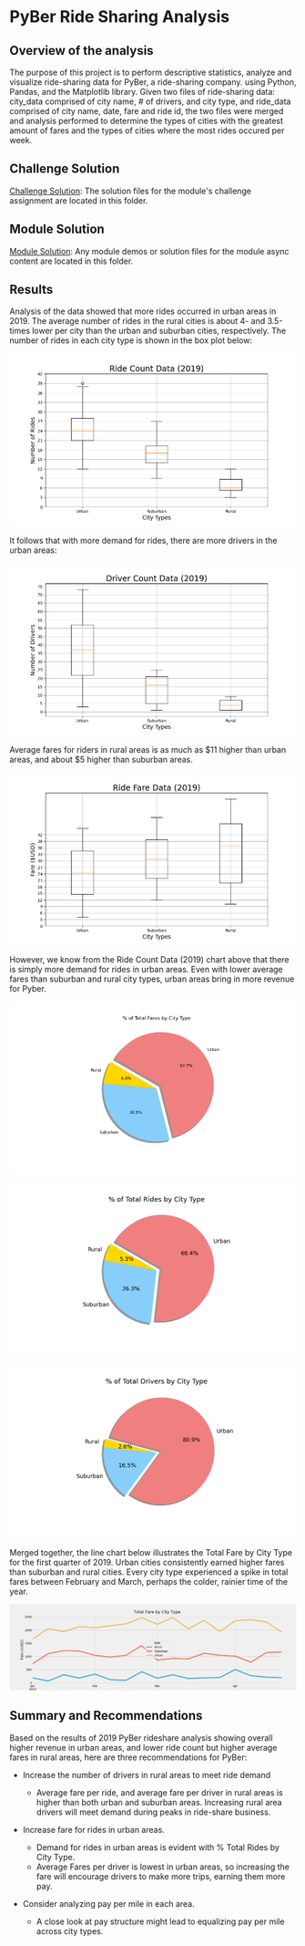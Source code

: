 # PyBer Ride Sharing Analysis

## Overview of the analysis
The purpose of this project is to perform descriptive statistics, analyze and visualize ride-sharing data for PyBer, a ride-sharing company. using Python, Pandas, and the Matplotlib library. Given two files of ride-sharing data: city_data comprised of city name, # of drivers, and city type, and ride_data comprised of city name, date, fare and ride id, the two files were merged and analysis performed to determine the types of cities with the greatest amount of fares and the types of cities where the most rides occured per week. 

## Challenge Solution

[Challenge Solution](PyBer.ipynb): The solution files for the module's challenge assignment are located in this folder.

## Module Solution

[Module Solution](PyBer_Challenge.ipynb): Any module demos or solution files for the module async content are located in this folder.

## Results
Analysis of the data showed that more rides occurred in urban areas in 2019. The average number of rides in the rural cities is about 4- and 3.5-times lower per city than the urban and suburban cities, respectively. The number of rides in each city type is shown in the box plot below:

![Image of box plot showing 2019 ride data for urban, suburban and rural areas](https://github.com/EBolinVA/PyBer_Analysis/blob/main/Resources/Fig2.png "Ride Count Data (2019)")

It follows that with more demand for rides, there are more drivers in the urban areas: 

![Image of box plot showing 2019 driver data for urban, suburban and rural areas](https://github.com/EBolinVA/PyBer_Analysis/blob/main/Resources/Fig4.png "Driver Count Data (2019)")

Average fares for riders in rural areas is as much as $11 higher than urban areas, and about $5 higher than suburban areas. 

![Image of box plot showing 2019 fare data for urban, suburban and rural areas](https://github.com/EBolinVA/PyBer_Analysis/blob/main/Resources/Fig3.png "Ride Fare Data (2019)")

However, we know from the Ride Count Data (2019) chart above that there is simply more demand for rides in urban areas. Even with lower average fares than suburban and rural city types, urban areas bring in more revenue for Pyber.

![Image of pie chart showing percentage of Total Fares data for urban, suburban and rural areas](https://github.com/EBolinVA/PyBer_Analysis/blob/main/Resources/Fig5.png "% of Total Fares by City Type (2019)")

![Image of pie chart showing percentage of Total Rides data for urban, suburban and rural areas](https://github.com/EBolinVA/PyBer_Analysis/blob/main/Resources/Fig6.png "% of Total Rides by City Type (2019)")

![Image of pie chart showing percentage of Total Drivers data for urban, suburban and rural areas](https://github.com/EBolinVA/PyBer_Analysis/blob/main/Resources/Fig7.png "% of Total Drivers by City Type (2019)")

Merged together, the line chart below illustrates the Total Fare by City Type for the first quarter of 2019. Urban cities consistently earned higher fares than suburban and rural cities. Every city type experienced a spike in total fares between February and March, perhaps the colder, rainier time of the year. 

![image of a line chart showing Total Fare by City Type for Quarter 1 of 2019](https://github.com/EBolinVA/PyBer_Analysis/blob/main/Resources/Challenge_fare_summary.png)

## Summary and Recommendations

Based on the results of 2019 PyBer rideshare analysis showing overall higher revenue in urban areas, and lower ride count but higher average fares in rural areas, here are three recommendations for PyBer:

- Increase the number of drivers in rural areas to meet ride demand
    - Average fare per ride, and average fare per driver in rural areas is higher than both urban and suburban areas. Increasing rural area drivers will meet demand during peaks in ride-share business. 


- Increase fare for rides in urban areas. 
    - Demand for rides in urban areas is evident with % Total Rides by City Type. 
    - Average Fares per driver is lowest in urban areas, so increasing the fare will encourage drivers to make more trips, earning them more pay.

- Consider analyzing pay per mile in each area. 
    - A close look at pay structure might lead to equalizing pay per mile across city types.